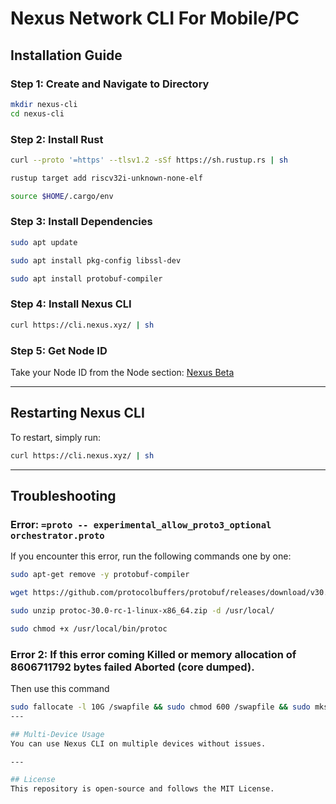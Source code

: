 # Nexus Network CLI For Mobile/PC

## Installation Guide

### Step 1: Create and Navigate to Directory
```sh
mkdir nexus-cli
cd nexus-cli
```

### Step 2: Install Rust
```sh
curl --proto '=https' --tlsv1.2 -sSf https://sh.rustup.rs | sh
```
```sh
rustup target add riscv32i-unknown-none-elf
```
```sh
source $HOME/.cargo/env
```

### Step 3: Install Dependencies
```sh
sudo apt update
```
```sh
sudo apt install pkg-config libssl-dev
```
```sh
sudo apt install protobuf-compiler
```

### Step 4: Install Nexus CLI
```sh
curl https://cli.nexus.xyz/ | sh
```

### Step 5: Get Node ID
Take your Node ID from the Node section: [Nexus Beta](https://app.nexus.xyz/nodes)

---

## Restarting Nexus CLI
To restart, simply run:
```sh
curl https://cli.nexus.xyz/ | sh
```

---

## Troubleshooting

### Error: `=proto -- experimental_allow_proto3_optional orchestrator.proto`
If you encounter this error, run the following commands one by one:

```sh
sudo apt-get remove -y protobuf-compiler
```
```sh
wget https://github.com/protocolbuffers/protobuf/releases/download/v30.0-rc1/protoc-30.0-rc-1-linux-x86_64.zip
```
```sh
sudo unzip protoc-30.0-rc-1-linux-x86_64.zip -d /usr/local/
```
```sh
sudo chmod +x /usr/local/bin/protoc
```
### Error 2: If this error coming Killed or memory allocation of 8606711792 bytes failed Aborted (core dumped).

Then use this command

```sh
sudo fallocate -l 10G /swapfile && sudo chmod 600 /swapfile && sudo mkswap /swapfile && sudo swapon /swapfile && echo ‘/swapfile none swap sw 0 0’ | sudo tee -a /etc/fstab
---

## Multi-Device Usage
You can use Nexus CLI on multiple devices without issues.

---

## License
This repository is open-source and follows the MIT License.
